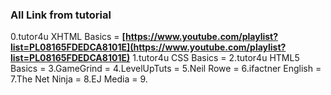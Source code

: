 ### All Link from tutorial 

0.tutor4u XHTML Basics = **[https://www.youtube.com/playlist?list=PL08165FDEDCA8101E](https://www.youtube.com/playlist?list=PL08165FDEDCA8101E)**
1.tutor4u CSS Basics = [](https://www.youtube.com/playlist?list=PL07598CCC0961C10C)
2.tutor4u HTML5 Basics = [](https://www.youtube.com/playlist?list=PLzmyR17f55-J7oZew4QxQ7cfw7d3__ZZs)
3.GameGrind = **[](https://www.youtube.com/playlist?list=PL125AF1A3BE25BD73)**
4.LevelUpTuts = [](https://www.youtube.com/playlist?list=PLLnpHn493BHFOoBjPGOcWL1PnY0H1w5N)
5.Neil Rowe = [](https://www.youtube.com/playlist?list=PLMvLDJ7usmZDSg1z0X--3qz38IHjdieXR)
6.ifactner English = [](https://www.youtube.com/playlist?list=PLftmDuo1-PWLZT6YyyZ807MpCXkb4Ox-P)
7.The Net Ninja = [](https://www.youtube.com/playlist?list=PL4cUxeGkcC9gQeDH6xYhmO-db2mhoTSrT)
8.EJ Media = [](https://www.youtube.com/playlist?list=PLr6-GrHUlVf8JIgLcu3sHigvQjTw_aC9C)
9.